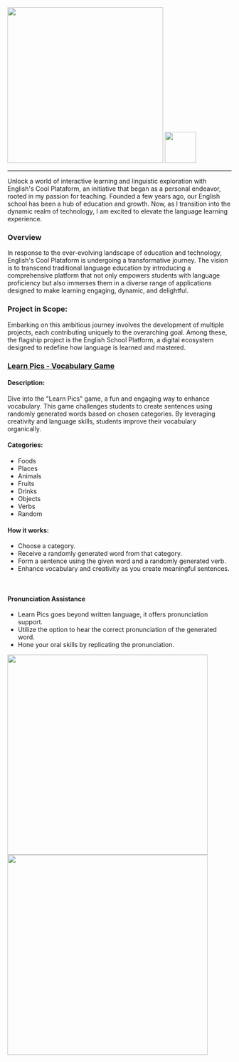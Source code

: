 <img src="https://github.com/Faabry/Englishs-Cool/assets/110841289/6a4b42be-f1eb-4132-8265-498e34fc7f40" width=350px>
<img src="https://github.com/Faabry/Englishs-Cool/assets/110841289/ef4ad548-1b26-477c-aba6-871a93fd13a1" widht=70px height=70px>

<hr>

<p>Unlock a world of interactive learning and linguistic exploration with English's Cool Plataform, an initiative that began as a personal endeavor, rooted in my passion for teaching. Founded a few years ago, our English school has been a hub of education and growth. Now, as I transition into the dynamic realm of technology, I am excited to elevate the language learning experience.</p>

<h3>Overview</h3>
<p>In response to the ever-evolving landscape of education and technology, English's Cool Plataform is undergoing a transformative journey. The vision is to transcend traditional language education by introducing a comprehensive platform that not only empowers students with language proficiency but also immerses them in a diverse range of applications designed to make learning engaging, dynamic, and delightful.</p>

<h3>Project in Scope:</h3>
<p>Embarking on this ambitious journey involves the development of multiple projects, each contributing uniquely to the overarching goal. Among these, the flagship project is the English School Platform, a digital ecosystem designed to redefine how language is learned and mastered.</p>

<h3><a href="https://github.com/Faabry/Englishs-Cool/tree/master/Learn_Pics">Learn Pics - Vocabulary Game</a></h3>
<h4>Description:</h4>
<p>Dive into the "Learn Pics" game, a fun and engaging way to enhance vocabulary. This game challenges students to create sentences using randomly generated words based on chosen categories. By leveraging creativity and language skills, students improve their vocabulary organically.</p>
<h4>Categories:</h4>
<ul>
  <li>Foods</li>
  <li>Places</li>
  <li>Animals</li>
  <li>Fruits</li>
  <li>Drinks</li>
  <li>Objects</li>
  <li>Verbs</li>
  <li>Random</li>
</ul>
<h4>How it works:</h4>
<ul>
  <li>Choose a category.</li>
  <li>Receive a randomly generated word from that category.</li>
  <li>Form a sentence using the given word and a randomly generated verb.</li>
  <li>Enhance vocabulary and creativity as you create meaningful sentences.</li>
</ul>
<br>
<h4>Pronunciation Assistance</h4>
<ul>
  <li>Learn Pics goes beyond written language, it offers pronunciation support.</li>
  <li>Utilize the option to hear the correct pronunciation of the generated word.</li>
  <li>Hone your oral skills by replicating the pronunciation.</li>
</ul>

<img src="https://github.com/Faabry/Englishs-Cool/assets/110841289/96a9c825-f878-4e38-b7de-63dbe697addf" widht=450px height=450px>
<img src="https://github.com/Faabry/Englishs-Cool/assets/110841289/7fbc0ed0-9a2f-423b-96e8-c20d0c1d8a58" widht=450px height=450px>


